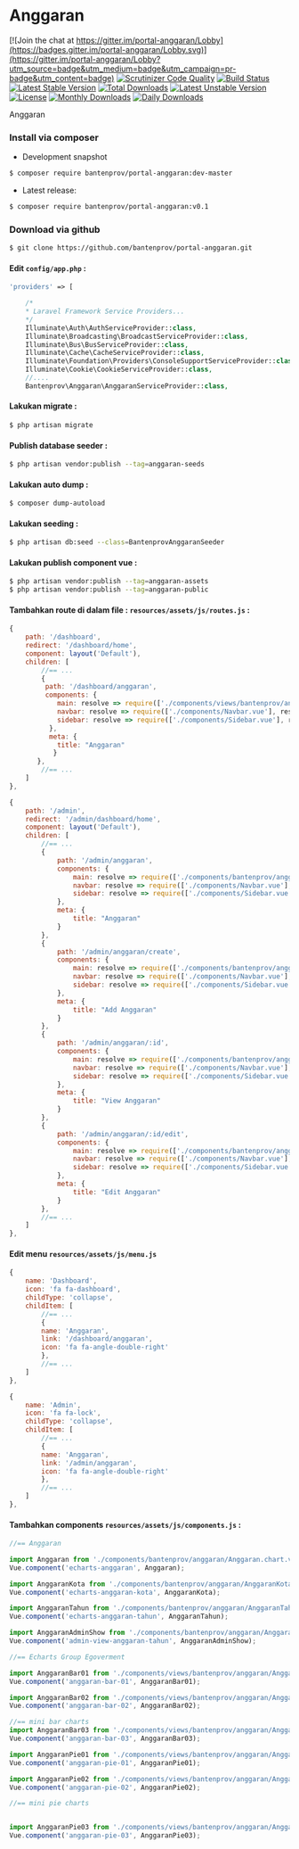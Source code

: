 # Anggaran

[![Join the chat at https://gitter.im/portal-anggaran/Lobby](https://badges.gitter.im/portal-anggaran/Lobby.svg)](https://gitter.im/portal-anggaran/Lobby?utm_source=badge&utm_medium=badge&utm_campaign=pr-badge&utm_content=badge)
[![Scrutinizer Code Quality](https://scrutinizer-ci.com/g/bantenprov/portal-anggaran/badges/quality-score.png?b=master)](https://scrutinizer-ci.com/g/bantenprov/portal-anggaran/?branch=master)
[![Build Status](https://scrutinizer-ci.com/g/bantenprov/portal-anggaran/badges/build.png?b=master)](https://scrutinizer-ci.com/g/bantenprov/portal-anggaran/build-status/master)
[![Latest Stable Version](https://poser.pugx.org/bantenprov/portal-anggaran/v/stable)](https://packagist.org/packages/bantenprov/portal-anggaran)
[![Total Downloads](https://poser.pugx.org/bantenprov/portal-anggaran/downloads)](https://packagist.org/packages/bantenprov/portal-anggaran)
[![Latest Unstable Version](https://poser.pugx.org/bantenprov/portal-anggaran/v/unstable)](https://packagist.org/packages/bantenprov/portal-anggaran)
[![License](https://poser.pugx.org/bantenprov/portal-anggaran/license)](https://packagist.org/packages/bantenprov/portal-anggaran)
[![Monthly Downloads](https://poser.pugx.org/bantenprov/portal-anggaran/d/monthly)](https://packagist.org/packages/bantenprov/portal-anggaran)
[![Daily Downloads](https://poser.pugx.org/bantenprov/portal-anggaran/d/daily)](https://packagist.org/packages/bantenprov/portal-anggaran)

Anggaran

### Install via composer

- Development snapshot

```bash
$ composer require bantenprov/portal-anggaran:dev-master
```

- Latest release:

```bash
$ composer require bantenprov/portal-anggaran:v0.1
```

### Download via github

```bash
$ git clone https://github.com/bantenprov/portal-anggaran.git
```

#### Edit `config/app.php` :

```php
'providers' => [

    /*
    * Laravel Framework Service Providers...
    */
    Illuminate\Auth\AuthServiceProvider::class,
    Illuminate\Broadcasting\BroadcastServiceProvider::class,
    Illuminate\Bus\BusServiceProvider::class,
    Illuminate\Cache\CacheServiceProvider::class,
    Illuminate\Foundation\Providers\ConsoleSupportServiceProvider::class,
    Illuminate\Cookie\CookieServiceProvider::class,
    //....
    Bantenprov\Anggaran\AnggaranServiceProvider::class,
```

#### Lakukan migrate :

```bash
$ php artisan migrate
```

#### Publish database seeder :

```bash
$ php artisan vendor:publish --tag=anggaran-seeds
```

#### Lakukan auto dump :

```bash
$ composer dump-autoload
```

#### Lakukan seeding :

```bash
$ php artisan db:seed --class=BantenprovAnggaranSeeder
```

#### Lakukan publish component vue :

```bash
$ php artisan vendor:publish --tag=anggaran-assets
$ php artisan vendor:publish --tag=anggaran-public
```
#### Tambahkan route di dalam file : `resources/assets/js/routes.js` :

```javascript
{
    path: '/dashboard',
    redirect: '/dashboard/home',
    component: layout('Default'),
    children: [
        //== ...
        {
         path: '/dashboard/anggaran',
         components: {
            main: resolve => require(['./components/views/bantenprov/anggaran/DashboardAnggaran.vue'], resolve),
            navbar: resolve => require(['./components/Navbar.vue'], resolve),
            sidebar: resolve => require(['./components/Sidebar.vue'], resolve)
          },
          meta: {
            title: "Anggaran"
           }
       },
        //== ...
    ]
},
```

```javascript
{
    path: '/admin',
    redirect: '/admin/dashboard/home',
    component: layout('Default'),
    children: [
        //== ...
        {
            path: '/admin/anggaran',
            components: {
                main: resolve => require(['./components/bantenprov/anggaran/Anggaran.index.vue'], resolve),
                navbar: resolve => require(['./components/Navbar.vue'], resolve),
                sidebar: resolve => require(['./components/Sidebar.vue'], resolve)
            },
            meta: {
                title: "Anggaran"
            }
        },
        {
            path: '/admin/anggaran/create',
            components: {
                main: resolve => require(['./components/bantenprov/anggaran/Anggaran.add.vue'], resolve),
                navbar: resolve => require(['./components/Navbar.vue'], resolve),
                sidebar: resolve => require(['./components/Sidebar.vue'], resolve)
            },
            meta: {
                title: "Add Anggaran"
            }
        },
        {
            path: '/admin/anggaran/:id',
            components: {
                main: resolve => require(['./components/bantenprov/anggaran/Anggaran.show.vue'], resolve),
                navbar: resolve => require(['./components/Navbar.vue'], resolve),
                sidebar: resolve => require(['./components/Sidebar.vue'], resolve)
            },
            meta: {
                title: "View Anggaran"
            }
        },
        {
            path: '/admin/anggaran/:id/edit',
            components: {
                main: resolve => require(['./components/bantenprov/anggaran/Anggaran.edit.vue'], resolve),
                navbar: resolve => require(['./components/Navbar.vue'], resolve),
                sidebar: resolve => require(['./components/Sidebar.vue'], resolve)
            },
            meta: {
                title: "Edit Anggaran"
            }
        },
        //== ...
    ]
},
```
#### Edit menu `resources/assets/js/menu.js`

```javascript
{
    name: 'Dashboard',
    icon: 'fa fa-dashboard',
    childType: 'collapse',
    childItem: [
        //== ...
        {
        name: 'Anggaran',
        link: '/dashboard/anggaran',
        icon: 'fa fa-angle-double-right'
        },
        //== ...
    ]
},
```

```javascript
{
    name: 'Admin',
    icon: 'fa fa-lock',
    childType: 'collapse',
    childItem: [
        //== ...
        {
        name: 'Anggaran',
        link: '/admin/anggaran',
        icon: 'fa fa-angle-double-right'
        },
        //== ...
    ]
},
```

#### Tambahkan components `resources/assets/js/components.js` :

```javascript
//== Anggaran

import Anggaran from './components/bantenprov/anggaran/Anggaran.chart.vue';
Vue.component('echarts-anggaran', Anggaran);

import AnggaranKota from './components/bantenprov/anggaran/AnggaranKota.chart.vue';
Vue.component('echarts-anggaran-kota', AnggaranKota);

import AnggaranTahun from './components/bantenprov/anggaran/AnggaranTahun.chart.vue';
Vue.component('echarts-anggaran-tahun', AnggaranTahun);

import AnggaranAdminShow from './components/bantenprov/anggaran/AnggaranAdmin.show.vue';
Vue.component('admin-view-anggaran-tahun', AnggaranAdminShow);

//== Echarts Group Egoverment

import AnggaranBar01 from './components/views/bantenprov/anggaran/AnggaranBar01.vue';
Vue.component('anggaran-bar-01', AnggaranBar01);

import AnggaranBar02 from './components/views/bantenprov/anggaran/AnggaranBar02.vue';
Vue.component('anggaran-bar-02', AnggaranBar02);

//== mini bar charts
import AnggaranBar03 from './components/views/bantenprov/anggaran/AnggaranBar03.vue';
Vue.component('anggaran-bar-03', AnggaranBar03);

import AnggaranPie01 from './components/views/bantenprov/anggaran/AnggaranPie01.vue';
Vue.component('anggaran-pie-01', AnggaranPie01);

import AnggaranPie02 from './components/views/bantenprov/anggaran/AnggaranPie02.vue';
Vue.component('anggaran-pie-02', AnggaranPie02);

//== mini pie charts


import AnggaranPie03 from './components/views/bantenprov/anggaran/AnggaranPie03.vue';
Vue.component('anggaran-pie-03', AnggaranPie03);

```

